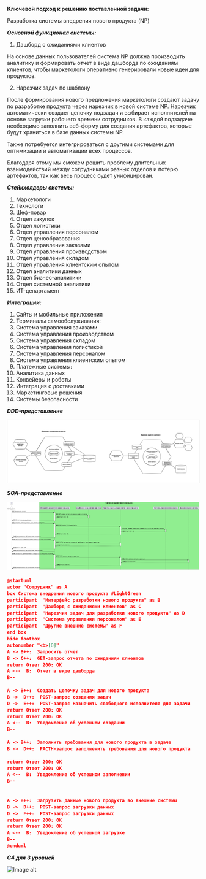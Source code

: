 **Ключевой подход к решению поставленной задачи:**

Разработка системы внедрения нового продукта (NP)

***Основной функционал системы:***

1. Дашборд с ожиданиями клиентов

На основе данных пользователей система NP должна производить аналитику и формировать отчет в виде дашборда по ожиданиям клиентов, чтобы маркетологи оперативно генерировали новые идеи для продуктов.

2. Нарезчик задач по шаблону

После формирования нового предложения маркетологи создают задачу по разработке продукта через нарезчик в новой системе NP. Нарезчик автоматически создает цепочку подзадач и выбирает исполнителей на основе загрузки рабочего времени сотрудников. В каждой подзадаче необходимо заполнить веб-форму для создания артефактов, которые будут храниться в базе данных системы NP.

Также потребуется интегрироваться с другими системами для оптимизации и автоматизации всех процессов.

Благодаря этому мы сможем решить проблему длительных взаимодействий между сотрудниками разных отделов и потерю артефактов, так как весь процесс будет унифицирован.

***Стейкхолдеры системы:***

1. Маркетологи
2. Технологи
3. Шеф-повар
4. Отдел закупок
5. Отдел логистики
6. Отдел управления персоналом
7. Отдел ценообразования
8. Отдел управления заказами
9. Отдел управления производством
10. Отдел управления складом
11. Отдел управления клиентским опытом
12. Отдел аналитики данных
13. Отдел бизнес-аналитики
14. Отдел системной аналитики
15. ИТ-департамент

***Интеграции:***

1. Сайты и мобильные приложения
2. Терминалы самообслуживания:
3. Система управления заказами
4. Система управления производством
5. Система управления складом
6. Система управления логистикой
7. Система управления персоналом
8. Система управления клиентским опытом
9. Платежные системы:
10. Аналитика данных
11. Конвейеры и роботы
12. Интеграция с доставками
13. Маркетинговые решения
14. Системы безопасности


***DDD-представление***

![Image alt](https://github.com/dmatwe/projects/blob/main/OTUS_SA_TEAMLEAD/System_design/DDD.png)

***SOA-представление***

![Image alt](https://github.com/dmatwe/projects/blob/main/OTUS_SA_TEAMLEAD/System_design/seq.png)


```json
@startuml
actor "Сотрудник" as A
box Система внедрения нового продукта #LightGreen   
participant  "Интерфейс разработки нового продукта" as B 
participant  "Дашборд с ожиданиями клиентов" as С 
participant  "Нарезчик задач для разработки нового продукта" as D
participant  "Система управления персоналом" as E
participant  "Другие внешние системы" as F
end box 
hide footbox
autonumber "<b>[0]"  
A -> B++:  Запросить отчет
B -> С++:  GET-запрос отчета по ожиданиям клиентов
return Ответ 200: ОК
A <--  B:  Отчет в виде дашборда 
B--

A -> B++:  Создать цепочку задач для нового продукта
B ->  D++:  POST-запрос создания задач 
D ->  E++:  POST-запрос Назначить свободного исполнителя для задачи 
return Ответ 200: ОК
return Ответ 200: ОК
A <--  B:  Уведомление об успешном создании 
B--

A -> B++:  Заполнить требования для нового продукта в задаче
B ->  D++:  PACTH-запрос заполненить требования для нового продукта

return Ответ 200: ОК
return Ответ 200: ОК
A <--  B:  Уведомление об успешном заполнении 
B--


A -> B++:  Загрузить данные нового продукта во внешние системы
B ->  D++:  POST-запрос загрузки данных
D ->  F++:  POST-запрос загрузки данных
return Ответ 200: ОК
return Ответ 200: ОК
A <--  B:  Уведомление об успешной загрузке 
B--
@enduml
```

***C4 для 3 уровней***

![Image alt](https://github.com/dmatwe/projects/blob/main/OTUS_SA_TEAMLEAD/System_design/С4.png)

